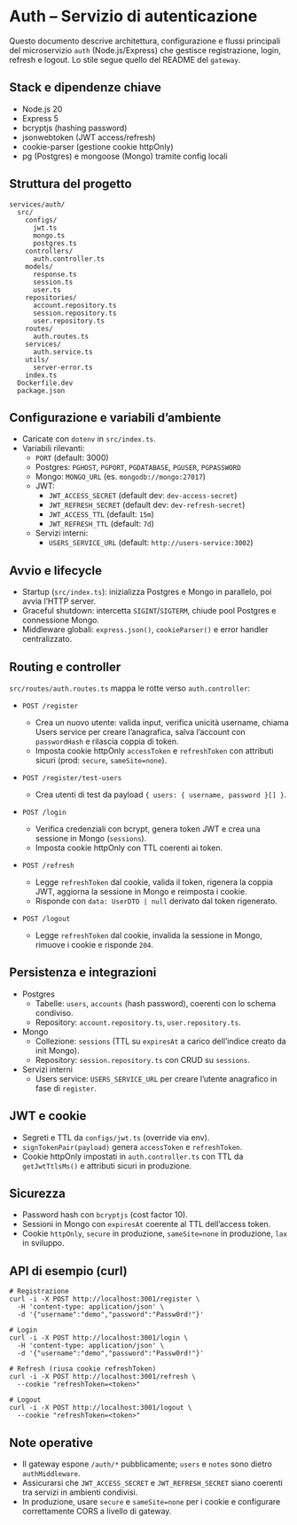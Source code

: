 # Auth – Servizio di autenticazione

Questo documento descrive architettura, configurazione e flussi principali del microservizio `auth` (Node.js/Express) che gestisce registrazione, login, refresh e logout. Lo stile segue quello del README del `gateway`.

## Stack e dipendenze chiave
- Node.js 20
- Express 5
- bcryptjs (hashing password)
- jsonwebtoken (JWT access/refresh)
- cookie-parser (gestione cookie httpOnly)
- pg (Postgres) e mongoose (Mongo) tramite config locali

## Struttura del progetto
```
services/auth/
  src/
    configs/
      jwt.ts
      mongo.ts
      postgres.ts
    controllers/
      auth.controller.ts
    models/
      response.ts
      session.ts
      user.ts
    repositories/
      account.repository.ts
      session.repository.ts
      user.repository.ts
    routes/
      auth.routes.ts
    services/
      auth.service.ts
    utils/
      server-error.ts
    index.ts
  Dockerfile.dev
  package.json
```

## Configurazione e variabili d’ambiente
- Caricate con `dotenv` in `src/index.ts`.
- Variabili rilevanti:
  - `PORT` (default: 3000)
  - Postgres: `PGHOST`, `PGPORT`, `PGDATABASE`, `PGUSER`, `PGPASSWORD`
  - Mongo: `MONGO_URL` (es. `mongodb://mongo:27017`)
  - JWT:
    - `JWT_ACCESS_SECRET` (default dev: `dev-access-secret`)
    - `JWT_REFRESH_SECRET` (default dev: `dev-refresh-secret`)
    - `JWT_ACCESS_TTL` (default: `15m`)
    - `JWT_REFRESH_TTL` (default: `7d`)
  - Servizi interni:
    - `USERS_SERVICE_URL` (default: `http://users-service:3002`)

## Avvio e lifecycle
- Startup (`src/index.ts`): inizializza Postgres e Mongo in parallelo, poi avvia l’HTTP server.
- Graceful shutdown: intercetta `SIGINT`/`SIGTERM`, chiude pool Postgres e connessione Mongo.
- Middleware globali: `express.json()`, `cookieParser()` e error handler centralizzato.

## Routing e controller
`src/routes/auth.routes.ts` mappa le rotte verso `auth.controller`:

- `POST /register`
  - Crea un nuovo utente: valida input, verifica unicità username, chiama Users service per creare l’anagrafica, salva l’account con `passwordHash` e rilascia coppia di token.
  - Imposta cookie httpOnly `accessToken` e `refreshToken` con attributi sicuri (prod: `secure`, `sameSite=none`).

- `POST /register/test-users`
  - Crea utenti di test da payload `{ users: { username, password }[] }`.

- `POST /login`
  - Verifica credenziali con bcrypt, genera token JWT e crea una sessione in Mongo (`sessions`).
  - Imposta cookie httpOnly con TTL coerenti ai token.

- `POST /refresh`
  - Legge `refreshToken` dal cookie, valida il token, rigenera la coppia JWT, aggiorna la sessione in Mongo e reimposta i cookie.
  - Risponde con `data: UserDTO | null` derivato dal token rigenerato.

- `POST /logout`
  - Legge `refreshToken` dal cookie, invalida la sessione in Mongo, rimuove i cookie e risponde `204`.

## Persistenza e integrazioni
- Postgres
  - Tabelle: `users`, `accounts` (hash password), coerenti con lo schema condiviso.
  - Repository: `account.repository.ts`, `user.repository.ts`.
- Mongo
  - Collezione: `sessions` (TTL su `expiresAt` a carico dell’indice creato da init Mongo).
  - Repository: `session.repository.ts` con CRUD su `sessions`.
- Servizi interni
  - Users service: `USERS_SERVICE_URL` per creare l’utente anagrafico in fase di `register`.

## JWT e cookie
- Segreti e TTL da `configs/jwt.ts` (override via env).
- `signTokenPair(payload)` genera `accessToken` e `refreshToken`.
- Cookie httpOnly impostati in `auth.controller.ts` con TTL da `getJwtTtlsMs()` e attributi sicuri in produzione.

## Sicurezza
- Password hash con `bcryptjs` (cost factor 10).
- Sessioni in Mongo con `expiresAt` coerente al TTL dell’access token.
- Cookie `httpOnly`, `secure` in produzione, `sameSite=none` in produzione, `lax` in sviluppo.

## API di esempio (curl)
```
# Registrazione
curl -i -X POST http://localhost:3001/register \
  -H 'content-type: application/json' \
  -d '{"username":"demo","password":"Passw0rd!"}'

# Login
curl -i -X POST http://localhost:3001/login \
  -H 'content-type: application/json' \
  -d '{"username":"demo","password":"Passw0rd!"}'

# Refresh (riusa cookie refreshToken)
curl -i -X POST http://localhost:3001/refresh \
  --cookie "refreshToken=<token>"

# Logout
curl -i -X POST http://localhost:3001/logout \
  --cookie "refreshToken=<token>"
```

## Note operative
- Il gateway espone `/auth/*` pubblicamente; `users` e `notes` sono dietro `authMiddleware`.
- Assicurarsi che `JWT_ACCESS_SECRET` e `JWT_REFRESH_SECRET` siano coerenti tra servizi in ambienti condivisi.
- In produzione, usare `secure` e `sameSite=none` per i cookie e configurare correttamente CORS a livello di gateway.


